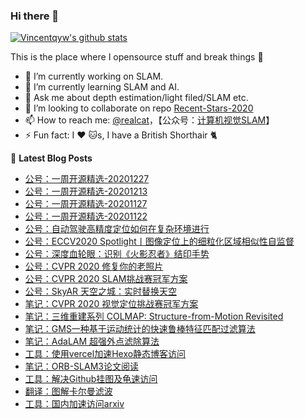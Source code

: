 
### Hi there 👋 

<!--**Vincentqyw/Vincentqyw** is a ✨ _special_ ✨ repository because its `README.md` (this file) appears on your GitHub profile.
Here are some ideas to get you started:-->

[![Vincentqyw's github stats](https://github-readme-stats.vercel.app/api?username=Vincentqyw&count_private=true&show_icons=true&theme=default)](https://vincentqin.tech) 

This is the place where I opensource stuff and break things :rofl:


<!-- README-CARD-LIST:START -->
<!--
[![ReadMe Card](https://github-readme-stats.vercel.app/api/pin/?username=Vincentqyw&repo=Recent-Stars-2020&show_owner=false&theme=default)](https://github.com/Vincentqyw/Recent-Stars-2020)
[![ReadMe Card](https://github-readme-stats.vercel.app/api/pin/?username=Vincentqyw&repo=Depth-Estimation-Light-Field&show_owner=false&theme=default)](https://github.com/Vincentqyw/Depth-Estimation-Light-Field)
[![ReadMe Card](https://github-readme-stats.vercel.app/api/pin/?username=Vincentqyw&repo=Vincentqyw.github.io&show_owner=false&theme=default)](https://github.com/Vincentqyw/Vincentqyw.github.io)
[![ReadMe Card](https://github-readme-stats.vercel.app/api/pin/?username=Vincentqyw&repo=LineSegmentsDetection&show_owner=false&theme=default)](https://github.com/Vincentqyw/LineSegmentsDetection)
[![ReadMe Card](https://github-readme-stats.vercel.app/api/pin/?username=Vincentqyw&repo=light-field-Processing&show_owner=false&theme=default)](https://github.com/Vincentqyw/light-field-Processing)
[![ReadMe Card](https://github-readme-stats.vercel.app/api/pin/?username=Vincentqyw&repo=depth-from-defocus-and-correspondence&show_owner=false&theme=default)](https://github.com/Vincentqyw/depth-from-defocus-and-correspondence)
-->
<!-- README-CARD-LIST:START -->

- 🔭 I’m currently working on SLAM.
- 🌱 I’m currently learning SLAM and AI.
- 💬 Ask me about depth estimation/light filed/SLAM etc.
- 👯 I’m looking to collaborate on repo [Recent-Stars-2020](https://github.com/Vincentqyw/Recent-Stars-2020)
- 📫 How to reach me: [@realcat](https://vincentqin.tech)，【公众号：<a href="https://vincentqin.gitee.io/images/qrcode_realcat.jpg" target="_blank">计算机视觉SLAM</a>】
- ⚡ Fun fact: I :heart: :cat:s, I have a British Shorthair :cat2:
<!-- - 🤔 I’m looking for help with ...-->
<!-- - 😄 Pronouns: ... -->

📕 **Latest Blog Posts**
<!-- BLOG-POST-LIST:START -->

- [公号：一周开源精选-20201227](https://mp.weixin.qq.com/s?__biz=MzI3NDIyMjcyNg==&mid=2652168862&idx=1&sn=1e425d66d9e969f3a626e17f297d0968&chksm=f0f71977c780906169e7c04e81681fdd718a99db1d8aa146bfa4f1ae3baeb6774331e9204310&token=208229741&lang=zh_CN#rd)
- [公号：一周开源精选-20201213](https://mp.weixin.qq.com/s?__biz=MzI3NDIyMjcyNg==&mid=2652168629&idx=1&sn=e9d845d4371f0eb3f5d3da0cc3c161a5&chksm=f0f71a5cc780934af41f1d08fc9ef752a11198157b96b849da179e5131e9bc66cf62a6bb3c31#rd)
- [公号：一周开源精选-20201127](https://mp.weixin.qq.com/s?__biz=MzI3NDIyMjcyNg==&mid=2652167980&idx=1&sn=243308f7663ab531d671c41d5221d446&chksm=f0f724c5c780add3feebb308098ebe0b3125c7dcbaddb489961b70804d50427a3d79ccc662ef&token=208229741&lang=zh_CN#rd)
- [公号：一周开源精选-20201122](https://mp.weixin.qq.com/s?__biz=MzI3NDIyMjcyNg==&mid=2652167773&idx=1&sn=2f80a9fc2e02374a8184f1a8fb7d18f1&chksm=f0f725b4c780aca25cdf64938c89fa4d5f7477af184f0bcfdef9caee33f04a1db83cb4f6a3c8#rd)
- [公号：自动驾驶高精度定位如何在复杂环境进行](https://mp.weixin.qq.com/s?__biz=MzI3NDIyMjcyNg==&mid=2652167985&idx=1&sn=6fed966facab97db816e1c7807050ee7&chksm=f0f724d8c780adce3ebc20fad758234a2b5a7a9bc89d8863fb67cac05a67cd1905ae248224c7#rd)
- [公号：ECCV2020 Spotlight丨图像定位上的细粒化区域相似性自监督](https://mp.weixin.qq.com/s?__biz=MzI3NDIyMjcyNg==&mid=2652167364&idx=1&sn=5f7584d7ce67520f5a4f23e4e770b45d&chksm=f0f7272dc780ae3bbc0a0301574d9e31046ef76eb431a077e30e37dba7d2a67dfc0277606077#rd)
- [公号：深度血轮眼：识别《火影忍者》结印手势](https://mp.weixin.qq.com/s?__biz=MzI3NDIyMjcyNg==&mid=2652165604&idx=1&sn=ec0fbf428cb174080bb6a47971a9fdaf&chksm=f0f72e0dc780a71b8279072e485c22a59987d0a391fa3bb57ac94edd26418e6f1d9f14aee221#rd)
- [公号：CVPR 2020 修复你的老照片](https://mp.weixin.qq.com/s?__biz=MzI3NDIyMjcyNg==&mid=2652164263&idx=1&sn=c6314f64cf2c19c2dbfdb02e5c6de2d1&chksm=f0f72b4ec780a258a85e1b789d291982fb9b7fc1691f3d487cb564ce6d1bb250dc308372d39f#rd)
- [公号：CVPR 2020 SLAM挑战赛冠军方案](https://mp.weixin.qq.com/s?__biz=MzI3NDIyMjcyNg==&mid=2652164892&idx=1&sn=0ac2c3e39b791310e8ce2f06f640b061&chksm=f0f728f5c780a1e37bc07c64c98fba99e741f60df706117884f37dd143bd44a4b3da81619f67#rd)
- [公号：SkyAR 天空之城：实时替换天空](https://mp.weixin.qq.com/s?__biz=MzI3NDIyMjcyNg==&mid=2652164890&idx=1&sn=168912e95d94bd3eeae1663d4b157362&chksm=f0f728f3c780a1e5bba6064b969715e5aca1d932d284811883d886bbc4a94b26479158a11fac#rd)
- [笔记：CVPR 2020 视觉定位挑战赛冠军方案](https://vincentqin.tech/posts/cvpr-2020-localization/)
- [笔记：三维重建系列 COLMAP: Structure-from-Motion Revisited](https://vincentqin.tech/posts/colmap/)
- [笔记：GMS一种基于运动统计的快速鲁棒特征匹配过滤算法](https://vincentqin.tech/posts/gms-matching/)
- [笔记：AdaLAM 超强外点滤除算法](https://vincentqin.tech/posts/adalam/)
- [工具：使用vercel加速Hexo静态博客访问](https://vincentqin.tech/posts/speedup-gitpage/)
- [笔记：ORB-SLAM3论文阅读](https://vincentqin.tech/posts/orb-slam3/)
- [工具：解决Github挂图及龟速访问](https://vincentqin.tech/posts/manage-pc-hosts/)
- [翻译：图解卡尔曼滤波](https://vincentqin.tech/posts/kalman-filter-in-pictures/)
- [工具：国内加速访问arxiv](https://vincentqin.tech/posts/redirect-arxiv/)
<!-- BLOG-POST-LIST:END -->

